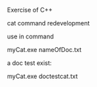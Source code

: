 Exercise of C++ 

cat command redevelopment

use in command

myCat.exe nameOfDoc.txt

a doc test exist:

myCat.exe doctestcat.txt